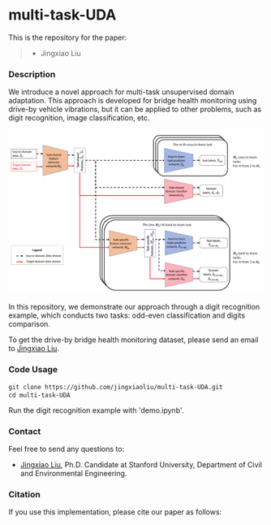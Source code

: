 # multi-task-UDA

This is the repository for the paper:

>* Jingxiao Liu


### Description
We introduce a novel approach for multi-task unsupervised domain adaptation. This approach is developed for bridge health monitoring using drive-by vehicle vibrations, but it can be applied to other problems, such as digit recognition, image classification, etc.

![The architecture of our hierarchical multi-task and domain-adversarial learning algorithm. The red and black arrows between blocks represent source and target domain data stream, respectively. Orange blocks are feature extractors, blue blocks are task predictors, and red blocks are domain classifiers.](imgs/arch.png)

In this repository, we demonstrate our approach through a digit recognition example, which conducts two tasks: odd-even classification and digits comparison.

To get the drive-by bridge health monitoring dataset, please send an email to [Jingxiao Liu](mailto:liujx@stanford.edu).

### Code Usage
```
git clone https://github.com/jingxiaoliu/multi-task-UDA.git
cd multi-task-UDA
```

Run the digit recognition example with 'demo.ipynb'.

### Contact
Feel free to send any questions to:
- [Jingxiao Liu](mailto:liujx@stanford.edu), Ph.D. Candidate at Stanford University, Department of Civil and Environmental Engineering.

### Citation
If you use this implementation, please cite our paper as follows:
